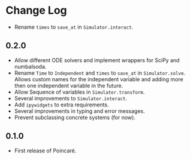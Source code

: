 # Change Log

- Rename `times` to `save_at` in `Simulator.interact`.

## 0.2.0

- Allow different ODE solvers and implement wrappers for SciPy and numbalsoda.
- Rename `Time` to `Independent` and `times` to `save_at` in `Simulator.solve`.
  Allows custom names for the independent variable
  and adding more then one independent variable in the future.
- Allow Sequence of variables in `Simulator.transform`.
- Several improvements to `Simulator.interact`.
- Add `ipywidgets` to extra requirements.
- Several improvements in typing and error messages.
- Prevent subclassing concrete systems (for now).

## 0.1.0

- First release of Poincaré.
